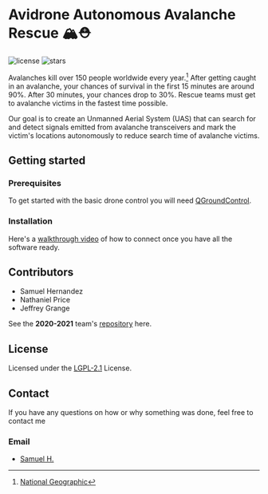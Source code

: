 # Avidrone Autonomous Avalanche Rescue 🏔⛑

![license](https://img.shields.io/github/license/AviDrone/AviDrone)
![stars](https://img.shields.io/github/stars/AviDrone/AviDrone?style=social)

Avalanches kill over 150 people worldwide every year.[^1] After getting caught in an avalanche, your chances of survival in the first 15 minutes are around 90%. After 30 minutes, your chances drop to 30%. Rescue teams must get to avalanche victims in the fastest time possible.
[^1]: [National Geographic](https://www.nationalgeographic.org/encyclopedia/avalanche/)

Our goal is to create an Unmanned Aerial System (UAS) that can search for and detect signals emitted from avalanche transceivers and mark the victim's locations autonomously to reduce search time of avalanche victims.

## Getting started

### Prerequisites

To get started with the basic drone control you will need [QGroundControl](https://docs.qgroundcontrol.com/master/en/getting_started/download_and_install.html).

### Installation

<!-- TODO create setup.py -->

Here's a [walkthrough video](https://youtu.be/glC99FwFnAc) of how to connect once you have all the software ready.

## Contributors

* Samuel Hernandez
* Nathaniel Price
* Jeffrey Grange

 See the **2020-2021** team's [repository](https://github.com/AviDrone/AvidroneProject) here.

## License

Licensed under the [LGPL-2.1](https://www.gnu.org/licenses/lgpl-3.0.html) License.

## Contact

If you have any questions on how or why something was done, feel free to contact me

### Email

* [Samuel H.](mailto:samuel.hernandez@wallawalla.edu)
